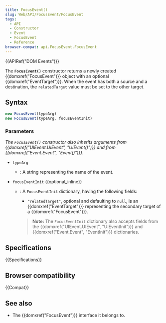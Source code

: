 ```yaml
---
title: FocusEvent()
slug: Web/API/FocusEvent/FocusEvent
tags:
  - API
  - Constructor
  - Event
  - FocusEvent
  - Reference
browser-compat: api.FocusEvent.FocusEvent
---
```

{{APIRef("DOM Events")}}

The **`FocusEvent()`** constructor returns a newly created
{{domxref("FocusEvent")}} object with an optional {{domxref("EventTarget")}}. When the
event has both a source and a destination, the `relatedTarget` value must be
set to the other target.

## Syntax

```js
new FocusEvent(typeArg)
new FocusEvent(typeArg, focusEventInit)
```

### Parameters

_The `FocusEvent()` constructor also inherits arguments from
{{domxref("UIEvent.UIEvent", "UIEvent()")}} and from {{domxref("Event.Event",
    "Event()")}}._

- `typeArg`
  - : A string representing the name of the event.
- `focusEventInit` {{optional_inline}}

  - : A `FocusEventInit` dictionary, having the following fields:

    - `"relatedTarget"`, optional and defaulting to `null`, is
      an {{domxref("EventTarget")}} representing the secondary target of a
      {{domxref("FocusEvent")}}.

    > **Note:** The `FocusEventInit` dictionary also accepts fields from the
    > {{domxref("UIEvent.UIEvent", "UIEventInit")}} and {{domxref("Event.Event",
        "EventInit")}} dictionaries.

## Specifications

{{Specifications}}

## Browser compatibility

{{Compat}}

## See also

- The {{domxref("FocusEvent")}} interface it belongs to.

